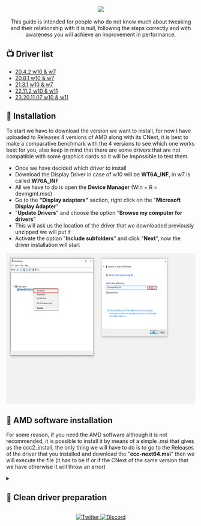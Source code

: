 <p align="center">

  <img src="https://upload.wikimedia.org/wikipedia/commons/thumb/7/7c/AMD_Logo.svg/1280px-AMD_Logo.svg.png" height="100" />
</p>

<p align="center">
This guide is intended for people who do not know much about tweaking and their relationship with it is null, following the steps correctly and with awareness you will achieve an improvement in performance.
</p>




📺 Driver list
---------------
* [20.4.2 w10 & w7](https://github.com/Matishzz/AMD-Install-Drivers/releases/tag/AMD-Driver-20.4.2) 
* [20.8.1 w10 & w7](https://github.com/Matishzz/AMD-Install-Drivers/releases/tag/AMD-Driver-20.8.1)
* [21.3.1 w10 & w7](https://github.com/Matishzz/AMD-Install-Drivers/releases/tag/AMD-Driver-21.3.1)
* [22.11.2 w10 & w11](https://github.com/Matishzz/AMD-Install-Drivers/releases/tag/AMD-Driver-22.11.2)
* [23.20.11.07 w10 & w11](https://github.com/Matishzz/AMD-Install-Drivers/releases/tag/AMD-Driver-23.20.11.07)

🤖 Installation
---------------
To start we have to download the version we want to install, for now I have uploaded to Releases 4 versions of AMD along with its CNext, it is best to make a comparative benchmark with the 4 versions to see which one works best for you, also keep in mind that there are some drivers that are not compatible with some graphics cards so it will be impossible to test them.

* Once we have decided which driver to install 
* Download the Display Driver in case of w10 will be __WT6A_INF__, in w7 is called __W76A_INF__
* All we have to do is open the __Device Manager__ (Win + R = devmgmt.msc)
* Go to the __"Display adapters"__ section, right click on the "__Microsoft Display Adapter__" 
* "__Update Drivers__" and choose the option "__Browse my computer for drivers__"
* This will ask us the location of the driver that we downloaded previously unzipped we will put it
* Activate the option "__Include subfolders__" and click "__Next__", now the driver installation will start

 <img src="Media/DeviceManager.png" width="800" height="400"/>

🔧 AMD software installation
---------------
For some reason, if you need the AMD software although it is not recommended, it is possible to install it by means of a simple .msi that gives us the ccc2_install, the only thing we will have to do is to go to the Releases of the driver that you installed and download the "__ccc-next64.msi__" then we will execute the file (it has to be if or if the CNext of the same version that we have otherwise it will throw an error)

<details>
<summary> <h2>🔗 Clean driver preparation  </h2> </summary>
  
The preparation of the AMD drivers is quite simple, the only thing you need is [7zip](https://www.7-zip.org/), install the driver you want to prepare, extract it and browse the folder `AMD-Software-Adrenalin-Edition-XX.X.X\Packages\Drivers\Display\`. After that you will find **WT6A_INF** or **W76A_INF** (in the case of win7), there is the Display Driver which is in charge of the representation of the visual information you will see. 

<img src="Media/WX6A_INF.png" width="500" height="300" />

* <b>amdfendr:</b> or AMD Crash Defender was released in version <a href="https://www.amd.com/es/support/kb/release-notes/rn-rad-win-21-4-1">21.4.1</a> and focuses on reliability and security, completely irrelevant.
* <b>amdpcibridge:</b> or AMD PCI Bridge Device works on the PCI bridge, it is related to the management of the PCI bridge. 
* <b>amdxe:</b> It is called AMD Link Controller Emulation and works for a mobile device to emulate a virtual controller or gamepad for games. 
* <b>amdafd:</b> Also known as High Definition Audio Bus is the audio driver that AMD installs (I don't use it but someone may need it). 

<br>

The only thing you need is the .inf, .cat and the folder BXXXXXXXX, to extract the software you have to redirect to the folder BXXXXXXXX and open with 7zip the ccc2_install.exe, inside you will see several folders the only thing you have to use is the ccc-next64.msi that is located in `CN\cnextcnext64`. Then to install the software you need to run the respective .msi and you are done.

If you want to see which graphics are compatible with the driver you can open the .inf and scroll down to find the section called "Localizable Strings" or you can go to the driver page.

</details>

<p align="center">
  <a href="https://twitter.com/Matishzz">
    <img src="https://img.shields.io/badge/-Twitter-black?style=for-the-badge&logo=twitter" alt="Twitter">
  </a>
  <a href="https://discord.io/MatishzzTweaking">
    <img src="https://img.shields.io/badge/-Discord-black?style=for-the-badge&logo=discord" alt="Discord">
  </a>
</p>
